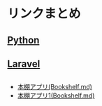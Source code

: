 # リンクまとめ

## [Python](Python/0.md)

## [Laravel](Laravel/0.md)

## 

* [本棚アプリ(Bookshelf.md)](Bookshelf.md)
* [本棚アプリ1(Bookshelf.md)](Bookshelf_1.md)


